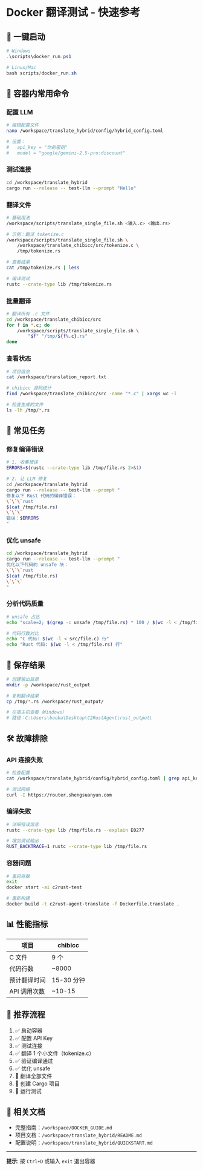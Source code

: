 # Docker 翻译测试 - 快速参考

## 🚀 一键启动

```powershell
# Windows
.\scripts\docker_run.ps1

# Linux/Mac  
bash scripts/docker_run.sh
```

## 📝 容器内常用命令

### 配置 LLM

```bash
# 编辑配置文件
nano /workspace/translate_hybrid/config/hybrid_config.toml

# 设置：
#   api_key = "你的密钥"
#   model = "google/gemini-2.5-pro:discount"
```

### 测试连接

```bash
cd /workspace/translate_hybrid
cargo run --release -- test-llm --prompt "Hello"
```

### 翻译文件

```bash
# 基础用法
/workspace/scripts/translate_single_file.sh <输入.c> <输出.rs>

# 示例：翻译 tokenize.c
/workspace/scripts/translate_single_file.sh \
    /workspace/translate_chibicc/src/tokenize.c \
    /tmp/tokenize.rs

# 查看结果
cat /tmp/tokenize.rs | less

# 编译测试
rustc --crate-type lib /tmp/tokenize.rs
```

### 批量翻译

```bash
# 翻译所有 .c 文件
cd /workspace/translate_chibicc/src
for f in *.c; do
    /workspace/scripts/translate_single_file.sh \
        "$f" "/tmp/${f%.c}.rs"
done
```

### 查看状态

```bash
# 项目信息
cat /workspace/translation_report.txt

# chibicc 源码统计
find /workspace/translate_chibicc/src -name "*.c" | xargs wc -l

# 检查生成的文件
ls -lh /tmp/*.rs
```

## 🔧 常见任务

### 修复编译错误

```bash
# 1. 收集错误
ERRORS=$(rustc --crate-type lib /tmp/file.rs 2>&1)

# 2. 让 LLM 修复
cd /workspace/translate_hybrid
cargo run --release -- test-llm --prompt "
修复以下 Rust 代码的编译错误：
\`\`\`rust
$(cat /tmp/file.rs)
\`\`\`
错误：$ERRORS
"
```

### 优化 unsafe

```bash
cd /workspace/translate_hybrid
cargo run --release -- test-llm --prompt "
优化以下代码的 unsafe 块：
\`\`\`rust
$(cat /tmp/file.rs)
\`\`\`
"
```

### 分析代码质量

```bash
# unsafe 占比
echo "scale=2; $(grep -c unsafe /tmp/file.rs) * 100 / $(wc -l < /tmp/file.rs)" | bc

# 代码行数对比
echo "C 代码: $(wc -l < src/file.c) 行"
echo "Rust 代码: $(wc -l < /tmp/file.rs) 行"
```

## 💾 保存结果

```bash
# 创建输出目录
mkdir -p /workspace/rust_output

# 复制翻译结果
cp /tmp/*.rs /workspace/rust_output/

# 在宿主机查看（Windows）
# 路径：C:\Users\baoba\Desktop\C2RustAgent\rust_output\
```

## 🛠️ 故障排除

### API 连接失败
```bash
# 检查配置
cat /workspace/translate_hybrid/config/hybrid_config.toml | grep api_key

# 测试网络
curl -I https://router.shengsuanyun.com
```

### 编译失败
```bash
# 详细错误信息
rustc --crate-type lib /tmp/file.rs --explain E0277

# 增加调试输出
RUST_BACKTRACE=1 rustc --crate-type lib /tmp/file.rs
```

### 容器问题
```bash
# 重启容器
exit
docker start -ai c2rust-test

# 重新构建
docker build -t c2rust-agent-translate -f Dockerfile.translate .
```

## 📊 性能指标

| 项目 | chibicc |
|------|---------|
| C 文件 | 9 个 |
| 代码行数 | ~8000 |
| 预计翻译时间 | 15-30 分钟 |
| API 调用次数 | ~10-15 |

## 🎯 推荐流程

1. ✅ 启动容器
2. ✅ 配置 API Key
3. ✅ 测试连接
4. ✅ 翻译 1 个小文件（tokenize.c）
5. ✅ 验证编译通过
6. ✅ 优化 unsafe
7. 🚧 翻译全部文件
8. 🚧 创建 Cargo 项目
9. 🚧 运行测试

## 🔗 相关文档

- 完整指南：`/workspace/DOCKER_GUIDE.md`
- 项目文档：`/workspace/translate_hybrid/README.md`
- 配置说明：`/workspace/translate_hybrid/QUICKSTART.md`

---

**提示**: 按 `Ctrl+D` 或输入 `exit` 退出容器
